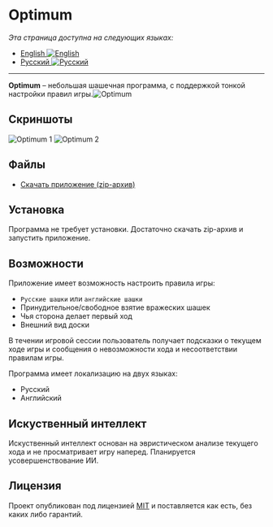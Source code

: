 ﻿# Optimum
*Эта страница доступна на следующих языках:*
 - [English ![English](https://i.ibb.co/LRZcgYS/united-kingdom.png)](README.md)
 - [Русский ![Русский](https://i.ibb.co/frNGG0z/russia-1.png)](README-RU.md)
---
**Optimum**  – небольшая шашечная программа, с поддержкой тонкой  настройки правил игры.![Optimum](https://i.ibb.co/DzbTSJq/Optimum.png)
## Скриншоты
![Optimum 1](https://i.ibb.co/Mkg5W3q/Screen-Shot-20190629180130.png)
![Optimum 2](https://i.ibb.co/JqvZSyj/Screen-Shot-20190629182812.png)
## Файлы
 - [Скачать приложение (zip-архив)](https://yadi.sk/d/6SP4CWn0rqr39Q)
## Установка
Программа не требует установки. Достаточно скачать zip-архив и запустить приложение.
## Возможности
Приложение имеет возможность настроить правила игры:
 - `Русские шашки` или `английские шашки`
 - Принудительное/свободное взятие вражеских шашек
 - Чья сторона делает первый ход
 - Внешний вид доски

В течении игровой сессии пользователь получает подсказки о текущем ходе игры и сообщения о невозможности хода и несоответствии правилам игры.

Программа имеет локализацию на двух языках:
 - Русский
 - Английский
## Искуственный интеллект
Искуственный интеллект основан на эвристическом анализе текущего хода и не просматривает игру наперед. Планируется усовершенствование ИИ.

## Лицензия
Проект опубликован под лицензией [MIT](LICENSE.md) и поставляется как есть, без каких либо гарантий.
